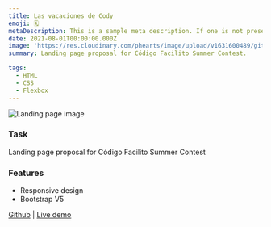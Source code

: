 ```yaml
---
title: Las vacaciones de Cody
emoji: 🗓
metaDescription: This is a sample meta description. If one is not present in your page/project's front matter, the default metadata.desciption will be used instead.
date: 2021-08-01T00:00:00.000Z
image: 'https://res.cloudinary.com/phearts/image/upload/v1631600489/github/Screenshot_6.jpg'
summary: Landing page proposal for Código Facilito Summer Contest.

tags:
  - HTML
  - CSS
  - Flexbox
---
```

![Landing page image](https://res.cloudinary.com/phearts/image/upload/v1631600489/github/Screenshot_6.jpg)

### Task

Landing page proposal for Código Facilito Summer Contest

### Features

- Responsive design
- Bootstrap V5

[Github](https://github.com/ph81/vacaciones-cody) | [Live demo](https://ph81.github.io/vacaciones-cody/)
